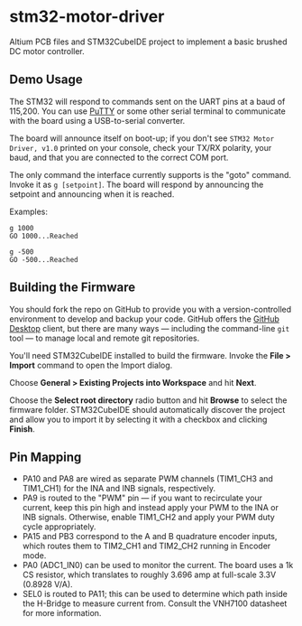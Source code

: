 # stm32-motor-driver
Altium PCB files and STM32CubeIDE project to implement a basic brushed DC motor controller.

## Demo Usage
The STM32 will respond to commands sent on the UART pins at a baud of 115,200. You can use [PuTTY](https://www.putty.org/) or some other serial terminal to communicate with the board using a USB-to-serial converter.

The board will announce itself on boot-up; if you don't see `STM32 Motor Driver, v1.0` printed on your console, check your TX/RX polarity, your baud, and that you are connected to the correct COM port.

The only command the interface currently supports is the "goto" command. Invoke it as `g [setpoint]`. The board will respond by announcing the setpoint and announcing when it is reached.

Examples:
```
g 1000
GO 1000...Reached

g -500
GO -500...Reached
```

## Building the Firmware
You should fork the repo on GitHub to provide you with a version-controlled environment to develop and backup your code. GitHub offers the [GitHub Desktop](https://desktop.github.com/) client, but there are many ways — including the command-line `git` tool — to manage local and remote git repositories.

You'll need STM32CubeIDE installed to build the firmware. Invoke the **File > Import**  command to open the Import dialog. 

Choose **General > Existing Projects into Workspace** and hit **Next**.

Choose the **Select root directory** radio button and hit **Browse** to select the firmware folder. STM32CubeIDE should automatically discover the project and allow you to import it by selecting it with a checkbox and clicking **Finish**.

## Pin Mapping
* PA10 and PA8 are wired as separate PWM channels (TIM1_CH3 and TIM1_CH1) for the INA and INB signals, respectively.
* PA9 is routed to the "PWM" pin — if you want to recirculate your current, keep this pin high and instead apply your PWM to the INA or INB signals. Otherwise, enable TIM1_CH2 and apply your PWM duty cycle appropriately.
* PA15 and PB3 correspond to the A and B quadrature encoder inputs, which routes them to TIM2_CH1 and TIM2_CH2 running in Encoder mode.
* PA0 (ADC1_IN0) can be used to monitor the current. The board uses a 1k CS resistor, which translates to roughly 3.696 amp at full-scale 3.3V (0.8928 V/A).
* SEL0 is routed to PA11; this can be used to determine which path inside the H-Bridge to measure current from. Consult the VNH7100 datasheet for more information.
